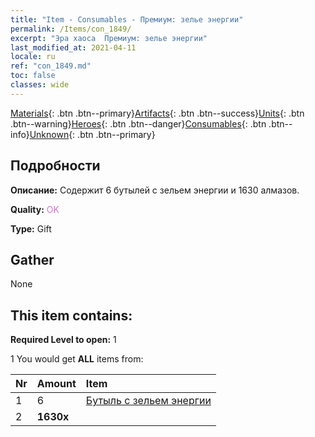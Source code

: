 ```yaml
---
title: "Item - Consumables - Премиум: зелье энергии"
permalink: /Items/con_1849/
excerpt: "Эра хаоса  Премиум: зелье энергии"
last_modified_at: 2021-04-11
locale: ru
ref: "con_1849.md"
toc: false
classes: wide
---
```

 [Materials](/ru/Items/){: .btn .btn--primary}[Artifacts](/ru/Items/Artifacts/){: .btn .btn--success}[Units](/ru/Items/Units/){: .btn .btn--warning}[Heroes](/ru/Items/Heroes/){: .btn .btn--danger}[Consumables](/ru/Items/Consumables/){: .btn .btn--info}[Unknown](/ru/Items/Unknown/){: .btn .btn--primary}

## Подробности
 **Описание:** Содержит 6 бутылей с зельем энергии и 1630 алмазов.

 **Quality:** <span style="color: #DA70D6">OK</span>

 **Type:** Gift

## Gather

  None

## This item contains:

 **Required Level to open:** 1

 1 You would get **ALL** items  from:

  | Nr | Amount |     Item    |
  |:---|:-------|:------------|
  | 1 | 6 | [Бутыль с зельем энергии](/ru/Items/con_1850/) | 
  | 2 |  **1630x** | <i class="fas fa-gem"/> |  | 
